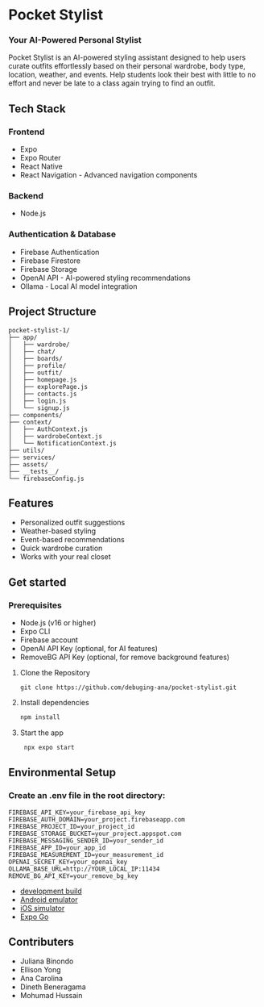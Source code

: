 # Pocket Stylist
### Your AI-Powered Personal Stylist

Pocket Stylist is an AI-powered styling assistant designed to help users curate outfits effortlessly based on their personal wardrobe, body type, location, weather, and events.
Help students look their best with little to no effort and never be late to a class again trying to find an outfit.

## Tech Stack

### Frontend
- Expo
- Expo Router
- React Native
- React Navigation - Advanced navigation components


### Backend
- Node.js

### Authentication & Database
- Firebase Authentication
- Firebase Firestore
- Firebase Storage 
- OpenAI API - AI-powered styling recommendations
- Ollama - Local AI model integration

## Project Structure
   ```
   pocket-stylist-1/
   ├── app/                   
   │   ├── wardrobe/          
   │   ├── chat/        
   │   ├── boards/       
   │   ├── profile/           
   │   ├── outfit/             
   │   ├── homepage.js         
   │   ├── explorePage.js      
   │   ├── contacts.js         
   │   ├── login.js          
   │   └── signup.js         
   ├── components/             
   ├── context/               
   │   ├── AuthContext.js    
   │   ├── wardrobeContext.js 
   │   └── NotificationContext.js 
   ├── utils/                 
   ├── services/              
   ├── assets/                
   ├── __tests__/             
   └── firebaseConfig.js 
   ```

## Features
- Personalized outfit suggestions
- Weather-based styling
- Event-based recommendations
- Quick wardrobe curation
- Works with your real closet

## Get started

### Prerequisites
- Node.js (v16 or higher)
- Expo CLI
- Firebase account
- OpenAI API Key (optional, for AI features)
- RemoveBG API Key (optional, for remove background features)

1. Clone the Repository
   ```
   git clone https://github.com/debuging-ana/pocket-stylist.git
   ```

2. Install dependencies

   ```bash
   npm install
   ```

2. Start the app

   ```bash
    npx expo start
   ```

## Environmental Setup
### Create an .env file in the root directory:
   ```
   FIREBASE_API_KEY=your_firebase_api_key
   FIREBASE_AUTH_DOMAIN=your_project.firebaseapp.com
   FIREBASE_PROJECT_ID=your_project_id
   FIREBASE_STORAGE_BUCKET=your_project.appspot.com
   FIREBASE_MESSAGING_SENDER_ID=your_sender_id
   FIREBASE_APP_ID=your_app_id
   FIREBASE_MEASUREMENT_ID=your_measurement_id
   OPENAI_SECRET_KEY=your_openai_key
   OLLAMA_BASE_URL=http://YOUR_LOCAL_IP:11434
   REMOVE_BG_API_KEY=your_remove_bg_key
   ```

- [development build](https://docs.expo.dev/develop/development-builds/introduction/)
- [Android emulator](https://docs.expo.dev/workflow/android-studio-emulator/)
- [iOS simulator](https://docs.expo.dev/workflow/ios-simulator/)
- [Expo Go](https://expo.dev/go)

## Contributers

- Juliana Binondo
- Ellison Yong
- Ana Carolina
- Dineth Beneragama
- Mohumad Hussain

